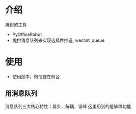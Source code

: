 # 介绍
用到的工具
- PyOfficeRobot
- 提供消息队列来实现选择性推送, wechat_queue

# 使用
- 使用途中，微信要在前台


## 用消息队列
消息队列三大核心特性：异步，解耦，错峰
这里用到的是解耦功能